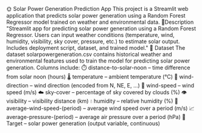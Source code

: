 🌞 Solar Power Generation Prediction App
This project is a Streamlit web application that predicts solar power generation using a Random Forest Regressor model trained on weather and environmental data.
📖Description
"Streamlit app for predicting solar power generation using a Random Forest Regressor. Users can input weather conditions (temperature, wind, humidity, visibility, sky cover, pressure, etc.) to estimate solar output. Includes deployment script, dataset, and trained model."
📖 Dataset
The dataset solarpowergeneration.csv contains historical weather and environmental features used to train the model for predicting solar power generation.
Columns include:
⏱️ distance-to-solar-noon – time difference from solar noon (hours)
🌡️ temperature – ambient temperature (°C)
🧭 wind-direction – wind direction (encoded from N, NE, E, …)
💨 wind-speed – wind speed (m/s)
☁️ sky-cover – percentage of sky covered by clouds (%)
👁️ visibility – visibility distance (km)
💧 humidity – relative humidity (%)
💨 average-wind-speed-(period) – average wind speed over a period (m/s)
📈 average-pressure-(period) – average air pressure over a period (hPa)
🔋 Target – solar power generation (output variable, continuous)
